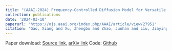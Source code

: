 ```yaml
---
title: "(AAAI-2024) Frequency-Controlled Diffusion Model for Versatile Text-Guided Image-to-Image Translation (CCF-A)"
collection: publications
date: '2024-03-10'
paperurl: 'https://ojs.aaai.org/index.php/AAAI/article/view/27951'
citation: 'Gao, Xiang and Xu, Zhengbo and Zhao, Junhan and Liu, Jiaying. Frequency-Controlled Diffusion Model for Versatile Text-Guided Image-to-Image Translation. Proceedings of the AAAI Conference on Artificial Intelligence, AAAI-24, 2024.'
---
```


Paper download: [Source link](https://ojs.aaai.org/index.php/AAAI/article/view/27951), [arXiv link](https://arxiv.org/abs/2408.00998)
Code: [Github](https://github.com/XiangGao1102/FCDiffusion)
